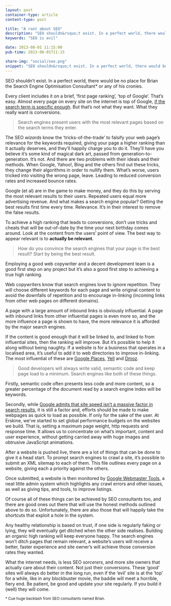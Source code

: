 ```yaml
---
layout: post
container-type: article
content-type: post

title: "A rant about SEO"
description: "SEO shouldn&rsquo;t exist. In a perfect world, there would be no place for Brian the Search Engine Optimisation Consultant or any of his cronies."
keywords: "SEO is evil"

date: 2013-08-01 11:15:00
pub-time: 2013-08-01T11:15

share-img: "social/seo.png"
snippet: "SEO shouldn&rsquo;t exist. In a perfect world, there would be no place for Brian the Search Engine Optimisation Consultant or any of his&nbsp;cronies."
---
```


SEO shouldn&rsquo;t exist. In a perfect world, there would be no place for Brian the Search Engine Optimisation Consultant* or any of his&nbsp;cronies.

Every client includes it on a brief, &lsquo;first page ranking&rsquo;, &lsquo;top of Google&rsquo;. That&rsquo;s easy. Almost every page on every site on the internet is top of Google, [if the search term is specific enough](https://www.google.com/search?q=mat+hayward+nottingham). But that&rsquo;s not what they want. What they really want is conversions.

> Search engines present users with the most relevant pages based on the search terms they enter.

The SEO _wizards_ know the &lsquo;tricks-of-the-trade&rsquo; to falsify your web page&rsquo;s relevance for the keywords required, giving your page a higher ranking than it actually deserves, and they&rsquo;ll happily charge you to do it. They&rsquo;ll have you believe it&rsquo;s some kind of magical dark art, passed from generation-to-generation. It&rsquo;s not. And there are two problems with their ideals and their methods. When Google, Yahoo!, Bing and the others find out these tricks, they change their algorithms in order to nullify them. What&rsquo;s worse, users tricked into visiting the wrong page, leave. Leading to reduced conversion rates and increased bounce rates.

Google (et al) are in the game to make money, and they do this by serving the most relevant results to their users. Repeated users equal more advertising revenue. And what makes a search engine popular? Getting the best results first time every time. Relevance. It&rsquo;s in their interest to remove the false results.

To achieve a high ranking that leads to conversions, don&rsquo;t use tricks and cheats that will be out-of-date by the time your next birthday comes around. Look at the content from the users&rsquo; point of view. The best way to appear relevant is to **actually be&nbsp;relevant**.

> How do you convince the search engines that your page is the best result? Start by being the best result.

Employing a good web copywriter and a decent development team is a good first step on any project but it&rsquo;s also a good first step to achieving a true high ranking.

Web copywriters know that search engines love to ignore repetition. They will choose different keywords for each page and write original content to avoid the downfalls of repetition and to encourage in-linking (incoming links from other web pages on different domains).

A page with a large amount of inbound links is obviously influential. A page with inbound links from other influential pages is even more so, and the more influence a page is shown to have, the more relevance it is afforded by the major search engines.

If the content is good enough that it will be linked to, and linked to from influential sites, then the ranking will improve. But it&rsquo;s possible to help it along without being naughty. If a website is for a business that operates in a localised area, it&rsquo;s useful to add it to web directories to improve in-linking. The most influential of these are [Google Places](http://www.google.co.uk/business/placesforbusiness/), [Yell](http://yell.com) and [Dmoz](http://dmoz.org).

> Good developers will always write valid, semantic code and keep page load to a minimum. Search engines like both of these things.

Firstly, semantic code often presents less code and more content, so a greater percentage of the document read by a search engine index will be keywords.

Secondly, while [Google admits that site speed isn&rsquo;t a massive factor in search results](http://googlewebmastercentral.blogspot.co.uk/2010/04/using-site-speed-in-web-search-ranking.html), it is still a factor and, efforts should be made to make webpages as quick to load as possible. If only for the sake of the user. At Erskine, we&rsquo;ve started to set global performance budgets on the websites we build. That is, setting a maximum page weight, http requests and response time. It allows us to concentrate on what&rsquo;s important, content and user experience, without getting carried away with huge images and obtrusive JavaScript animations.

After a website is pushed live, there are a lot of things that can be done to give it a head start. To prompt search engines to crawl a site, it&rsquo;s possible to submit an XML sitemap to each of them. This file outlines every page on a website, giving each a priority against the others.

Once submitted, a website is then monitored by [Google Webmaster Tools](http://www.google.com/webmasters/tools/), a neat little admin system which highlights any crawl errors and other issues, as well as giving tips, and tools, to improve listings.

Of course all of these things can be achieved by SEO consultants too, and there are good ones out there that will use the honest methods outlined above to do so. Unfortunately, there are also those that will happily take the shortcuts that exploit a hole in the system.

Any healthy relationship is based on trust, if one side is regularly faking or lying, they will eventually get ditched when the other side realises. Building an organic high ranking will keep everyone happy. The search engines won&rsquo;t ditch pages that remain relevant, a website&rsquo;s users will receive a better, faster experience and site owner&rsquo;s will achieve those conversion rates they wanted.

What the internet needs, is less SEO _sorcerers_, and more site owners that actually care about their content. Not just their conversions. These &lsquo;good&rsquo; sites will always do better in the long run, even if the &lsquo;evil&rsquo; site is at the &lsquo;top&rsquo; for a while, like in any blockbuster movie, the baddie will meet a horrible, fiery end. Be patient, be good and update your site regularly. If you build it (well) they will come.

<small>* Cue huge backlash from SEO consultants named Brian.</small>